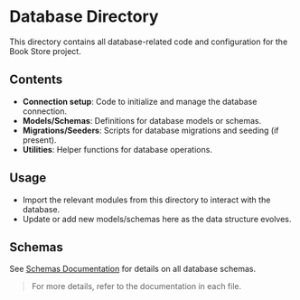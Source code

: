 # Database Directory

This directory contains all database-related code and configuration for the Book Store project.

## Contents

- **Connection setup**: Code to initialize and manage the database connection.
- **Models/Schemas**: Definitions for database models or schemas.
- **Migrations/Seeders**: Scripts for database migrations and seeding (if present).
- **Utilities**: Helper functions for database operations.

## Usage

- Import the relevant modules from this directory to interact with the database.
- Update or add new models/schemas here as the data structure evolves.

## Schemas

See [Schemas Documentation](./Schemas.md) for details on all database schemas.

> For more details, refer to the documentation in each file.
